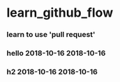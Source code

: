 # learn_github_flow

### learn to use 'pull request'

### hello 2018-10-16 2018-10-16

### h2 2018-10-16 2018-10-16
